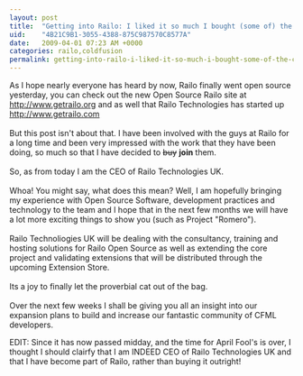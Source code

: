 ```yaml
---
layout: post
title:  "Getting into Railo: I liked it so much I bought (some of) the company"
uid:	"4B21C9B1-3055-4388-875C987570C8577A"
date:   2009-04-01 07:23 AM +0000
categories: railo,coldfusion
permalink: getting-into-railo-i-liked-it-so-much-i-bought-some-of-the-company
---
```

<p>As I hope nearly everyone has heard by now, Railo finally went open source yesterday, you can check out the new Open Source Railo site at <a href="http://www.getrailo.org">http://www.getrailo.org</a> and as well that Railo Technologies has started up<a href="http://www.getrailo.com"> http://www.getrailo.com</a><br /><br />But this post isn't about that. I have been involved with the guys at Railo for a long time and been very impressed with the work that they have been doing, so much so that I have decided to <span style="text-decoration: line-through;">buy</span> <strong>join</strong> them.<br /><br />So, as from today I am the CEO of Railo Technologies UK. <br /><br />Whoa! You might say, what does this mean? Well, I am hopefully bringing my experience with Open Source Software, development practices and technology to the team and I hope that in the next few months we will have a lot more exciting things to show you (such as Project "Romero").<br /><br />Railo Technoliogies UK will be dealing with the consultancy, training and hosting solutions for Railo Open Source as well as extending the core project and validating extensions that will be distributed through the upcoming Extension Store.<br /><br />Its a joy to finally let the proverbial cat out of the bag.<br /><br />Over the next few weeks I shall be giving you all an insight into our expansion plans to build and increase our fantastic community of CFML developers.</p>
<p>EDIT: Since it has now passed midday, and the time for April Fool's is over, I thought I should clairfy that I am INDEED CEO of Railo Technologies UK and that I have become part of Railo, rather than buying it outright!</p>
<p> </p>